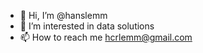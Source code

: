 - 👋 Hi, I’m @hanslemm
- 👀 I’m interested in data solutions
- 📫 How to reach me hcrlemm@gmail.com

<!---
hanslemm/hanslemm is a ✨ special ✨ repository because its `README.md` (this file) appears on your GitHub profile.
You can click the Preview link to take a look at your changes.
--->
